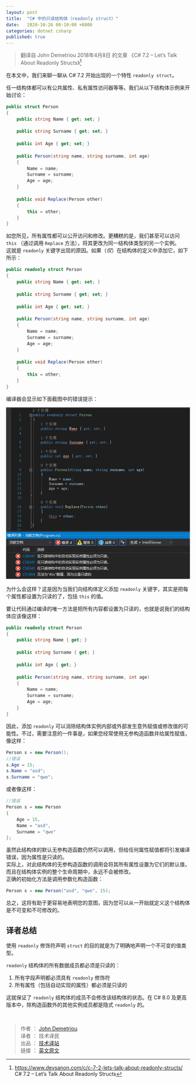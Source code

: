 ```yaml
---
layout: post
title:  "C# 中的只读结构体（readonly struct）"
date:   2020-10-26 00:10:00 +0800
categories: dotnet csharp
published: true
---
```


> 翻译自 John Demetriou 2018年4月8日 的文章 《C# 7.2 – Let’s Talk About Readonly Structs》[^1]

[^1]: <https://www.devsanon.com/c/c-7-2-lets-talk-about-readonly-structs/>   C# 7.2 – Let’s Talk About Readonly Structs

在本文中，我们来聊一聊从 C# 7.2 开始出现的一个特性 `readonly struct`。

任一结构体都可以有公共属性、私有属性访问器等等。我们从以下结构体示例来开始讨论：

```csharp
public struct Person
{
    public string Name { get; set; }

    public string Surname { get; set; }

    public int Age { get; set; }

    public Person(string name, string surname, int age)
    {
        Name = name;
        Surname = surname;
        Age = age;
    }

    public void Replace(Person other)
    {
        this = other;
    }
}
```

如您所见，所有属性都可以公开访问和修改。更糟糕的是，我们甚至可以访问 `this` （通过调用 `Replace` 方法），将其更改为同一结构体类型的另一个实例。  
这就是 `readonly` 关键字出现的原因。如果（*仅*）在结构体的定义中添加它，如下所示：

```csharp
public readonly struct Person
{
    public string Name { get; set; }

    public string Surname { get; set; }

    public int Age { get; set; }

    public Person(string name, string surname, int age)
    {
        Name = name;
        Surname = surname;
        Age = age;
    }

    public void Replace(Person other)
    {
        this = other;
    }
}
```

编译器会显示如下面截图中的错误提示：

![readonly struct error](/assets/images/202010/readonly-struct-err.png)

为什么会这样？这是因为当我们向结构体定义添加 `readonly` 关键字，其实是把每个属性都设置为只读的了，包括 `this` 的值。

要让代码通过编译的唯一方法是把所有内容都设置为只读的，也就是说我们的结构体应该像这样：

```csharp
public readonly struct Person
{
    public string Name { get; }

    public string Surname { get; }

    public int Age { get; }

    public Person(string name, string surname, int age)
    {
        Name = name;
        Surname = surname;
        Age = age;
    }
}
```

因此，添加 `readonly` 可以消除结构体实例内部或外部发生意外赋值或修改值的可能性。不过，需要注意的一件事是，如果您经常使用无参构造函数并给属性赋值，像这样：

```csharp
Person s = new Person();
//错误
s.Age = 15;
s.Name = "asd";
s.Surname = "qwe";
```

或者像这样：

```csharp
//错误
Person s = new Person
{
    Age = 15,
    Name = "asd",
    Surname = "qwe"
};
```

虽然此结构体的默认无参构造函数仍然可以调用，但给任何属性赋值都将引发编译错误，因为属性是只读的。  
实际上，对此结构体的无参构造函数的调用会将其所有属性设置为它们的默认值，而且在结构体实例的整个生命周期中，永远不会被修改。  
正确的初始化方法是调用参数化构造函数：

```csharp
Person s = new Person("asd", "qwe", 15);
```

总之，这将有助于更容易地表明您的意图，因为您可以从一开始就定义这个结构体是不可变和不可修改的。

## 译者总结

使用 `readonly` 修饰符声明 `struct` 的目的就是为了明确地声明一个不可变的值类型。

`readonly` 结构体的所有数据成员都必须是只读的：

1. 所有字段声明都必须具有 `readonly` 修饰符
2. 所有属性（包括自动实现的属性）都必须是只读的

这就保证了 `readonly` 结构体的成员不会修改该结构体的状态。在 C# 8.0 及更高版本中，除构造函数外的其他实例成员都是隐式 `readonly` 的。


<br />

> 作者 ： [John Demetriou](https://www.devsanon.com/whoami/)  
> 译者 ： 技术译民  
> 出品 ： [技术译站](https://ittranslator.cn/)  
> 链接 ： [英文原文](https://www.devsanon.com/c/c-7-2-lets-talk-about-readonly-structs/)

